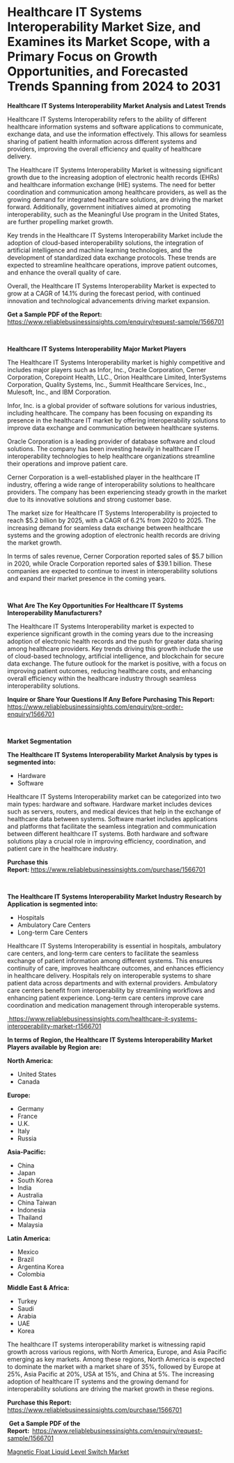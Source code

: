 <p><h1>Healthcare IT Systems Interoperability Market Size, and Examines its Market Scope, with a Primary Focus on Growth Opportunities, and Forecasted Trends Spanning from 2024 to 2031</h1></p><p><strong>Healthcare IT Systems Interoperability Market Analysis and Latest Trends</strong></p>
<p><p>Healthcare IT Systems Interoperability refers to the ability of different healthcare information systems and software applications to communicate, exchange data, and use the information effectively. This allows for seamless sharing of patient health information across different systems and providers, improving the overall efficiency and quality of healthcare delivery.</p><p>The Healthcare IT Systems Interoperability Market is witnessing significant growth due to the increasing adoption of electronic health records (EHRs) and healthcare information exchange (HIE) systems. The need for better coordination and communication among healthcare providers, as well as the growing demand for integrated healthcare solutions, are driving the market forward. Additionally, government initiatives aimed at promoting interoperability, such as the Meaningful Use program in the United States, are further propelling market growth.</p><p>Key trends in the Healthcare IT Systems Interoperability Market include the adoption of cloud-based interoperability solutions, the integration of artificial intelligence and machine learning technologies, and the development of standardized data exchange protocols. These trends are expected to streamline healthcare operations, improve patient outcomes, and enhance the overall quality of care.</p><p>Overall, the Healthcare IT Systems Interoperability Market is expected to grow at a CAGR of 14.1% during the forecast period, with continued innovation and technological advancements driving market expansion.</p></p>
<p><strong>Get a Sample PDF of the Report:&nbsp;</strong> <a href="https://www.reliablebusinessinsights.com/enquiry/request-sample/1566701">https://www.reliablebusinessinsights.com/enquiry/request-sample/1566701</a></p>
<p>&nbsp;</p>
<p><strong>Healthcare IT Systems Interoperability Major Market Players</strong></p>
<p><p>The Healthcare IT Systems Interoperability market is highly competitive and includes major players such as Infor, Inc., Oracle Corporation, Cerner Corporation, Corepoint Health, LLC., Orion Healthcare Limited, InterSystems Corporation, Quality Systems, Inc., Summit Healthcare Services, Inc., Mulesoft, Inc., and IBM Corporation.</p><p>Infor, Inc. is a global provider of software solutions for various industries, including healthcare. The company has been focusing on expanding its presence in the healthcare IT market by offering interoperability solutions to improve data exchange and communication between healthcare systems.</p><p>Oracle Corporation is a leading provider of database software and cloud solutions. The company has been investing heavily in healthcare IT interoperability technologies to help healthcare organizations streamline their operations and improve patient care.</p><p>Cerner Corporation is a well-established player in the healthcare IT industry, offering a wide range of interoperability solutions to healthcare providers. The company has been experiencing steady growth in the market due to its innovative solutions and strong customer base.</p><p>The market size for Healthcare IT Systems Interoperability is projected to reach $5.2 billion by 2025, with a CAGR of 6.2% from 2020 to 2025. The increasing demand for seamless data exchange between healthcare systems and the growing adoption of electronic health records are driving the market growth.</p><p>In terms of sales revenue, Cerner Corporation reported sales of $5.7 billion in 2020, while Oracle Corporation reported sales of $39.1 billion. These companies are expected to continue to invest in interoperability solutions and expand their market presence in the coming years.</p></p>
<p>&nbsp;</p>
<p><strong>What Are The Key Opportunities For Healthcare IT Systems Interoperability Manufacturers?</strong></p>
<p><p>The Healthcare IT Systems Interoperability market is expected to experience significant growth in the coming years due to the increasing adoption of electronic health records and the push for greater data sharing among healthcare providers. Key trends driving this growth include the use of cloud-based technology, artificial intelligence, and blockchain for secure data exchange. The future outlook for the market is positive, with a focus on improving patient outcomes, reducing healthcare costs, and enhancing overall efficiency within the healthcare industry through seamless interoperability solutions.</p></p>
<p><strong>Inquire or Share Your Questions If Any Before Purchasing This Report:</strong> <a href="https://www.reliablebusinessinsights.com/enquiry/pre-order-enquiry/1566701">https://www.reliablebusinessinsights.com/enquiry/pre-order-enquiry/1566701</a></p>
<p>&nbsp;</p>
<p><strong>Market Segmentation</strong></p>
<p><strong>The Healthcare IT Systems Interoperability Market Analysis by types is segmented into:</strong></p>
<p><ul><li>Hardware</li><li>Software</li></ul></p>
<p><p>Healthcare IT Systems Interoperability market can be categorized into two main types: hardware and software. Hardware market includes devices such as servers, routers, and medical devices that help in the exchange of healthcare data between systems. Software market includes applications and platforms that facilitate the seamless integration and communication between different healthcare IT systems. Both hardware and software solutions play a crucial role in improving efficiency, coordination, and patient care in the healthcare industry.</p></p>
<p><strong>Purchase this Report:&nbsp;</strong><a href="https://www.reliablebusinessinsights.com/purchase/1566701">https://www.reliablebusinessinsights.com/purchase/1566701</a></p>
<p>&nbsp;</p>
<p><strong>The Healthcare IT Systems Interoperability Market Industry Research by Application is segmented into:</strong></p>
<p><ul><li>Hospitals</li><li>Ambulatory Care Centers</li><li>Long-term Care Centers</li></ul></p>
<p><p>Healthcare IT Systems Interoperability is essential in hospitals, ambulatory care centers, and long-term care centers to facilitate the seamless exchange of patient information among different systems. This ensures continuity of care, improves healthcare outcomes, and enhances efficiency in healthcare delivery. Hospitals rely on interoperable systems to share patient data across departments and with external providers. Ambulatory care centers benefit from interoperability by streamlining workflows and enhancing patient experience. Long-term care centers improve care coordination and medication management through interoperable systems.</p></p>
<p><a href="https://www.reliablebusinessinsights.com/healthcare-it-systems-interoperability-market-r1566701">&nbsp;https://www.reliablebusinessinsights.com/healthcare-it-systems-interoperability-market-r1566701</a></p>
<p><strong>In terms of Region, the Healthcare IT Systems Interoperability Market Players available by Region are:</strong></p>
<p>
    <p> <strong> North America: </strong>
        <ul>
            <li>United States</li>
            <li>Canada</li>
        </ul>
        </p> 
    <p> <strong> Europe: </strong>
        <ul>
            <li>Germany</li>
            <li>France</li>
            <li>U.K.</li>
            <li>Italy</li>
            <li>Russia</li>
        </ul>
        </p> 
    <p> <strong> Asia-Pacific: </strong>
        <ul>
            <li>China</li>
            <li>Japan</li>
            <li>South Korea</li>
            <li>India</li>
            <li>Australia</li>
            <li>China Taiwan</li>
            <li>Indonesia</li>
            <li>Thailand</li>
            <li>Malaysia</li>
        </ul>
        </p> 
    <p> <strong> Latin America: </strong>
        <ul>
            <li>Mexico</li>
            <li>Brazil</li>
            <li>Argentina Korea</li>
            <li>Colombia</li>
        </ul>
        </p> 
    <p> <strong> Middle East & Africa: </strong>
        <ul>
            <li>Turkey</li>
            <li>Saudi</li>
            <li>Arabia</li>
            <li>UAE</li>
            <li>Korea</li>
        </ul>
    </p>
    </p>
<p><p>The healthcare IT systems interoperability market is witnessing rapid growth across various regions, with North America, Europe, and Asia Pacific emerging as key markets. Among these regions, North America is expected to dominate the market with a market share of 35%, followed by Europe at 25%, Asia Pacific at 20%, USA at 15%, and China at 5%. The increasing adoption of healthcare IT systems and the growing demand for interoperability solutions are driving the market growth in these regions.</p></p>
<p><strong>Purchase this Report: </strong><a href="https://www.reliablebusinessinsights.com/purchase/1566701">https://www.reliablebusinessinsights.com/purchase/1566701</a></p>
<p>&nbsp;<strong>Get a Sample PDF of the Report:&nbsp;&nbsp;</strong><a href="https://www.reliablebusinessinsights.com/enquiry/request-sample/1566701">https://www.reliablebusinessinsights.com/enquiry/request-sample/1566701</a></p>
<p><strong></strong></p>
<p><p><a href="https://view.publitas.com/reportprime-1/magnetic-float-liquid-level-switch-market-trends-forecast-and-competitive-analysis-to-2031/">Magnetic Float Liquid Level Switch Market</a></p></p>